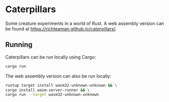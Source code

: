 # Caterpillars

Some creature experiments in a world of Rust. A web assembly version can be found at https://richteaman.github.io/caterpillars/.

## Running

Caterpillars can be run locally using Cargo:

```bash
cargo run
```

The web assembly version can also be run locally:

```bash
rustup target install wasm32-unknown-unknown && \
cargo install wasm-server-runner && \
cargo run --target wasm32-unknown-unknown
```